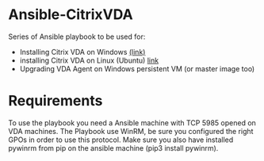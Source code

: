 # Ansible-CitrixVDA
Series of Ansible playbook to be used for:
- Installing Citrix VDA on Windows [(link)]()
- installing Citrix VDA on Linux (Ubuntu) [link](https://github.com/andreaz86/Ansible-CitrixVDA/tree/main/Install/Linux%20VDA)
- Upgrading VDA Agent on Windows persistent VM (or master image too)


# Requirements
To use the playbook you need a Ansible machine with TCP 5985 opened on VDA machines. 
The Playbook use WinRM, be sure you configured the right GPOs in order to use this protocol. 
Make sure you also have installed pywinrm from pip on the ansible machine (pip3 install pywinrm).


